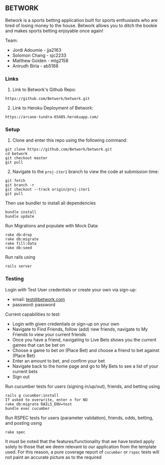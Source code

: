 ## BETWORK 
Betwork is a sports betting application built for sports enthusiasts who are tired of losing money to the house. Betwork allows you to ditch the bookie and makes sports betting enjoyable once again!

Team:
* Jordi Adoumie - jja2163
* Solomon Chang - sjc2233
* Matthew Golden - mtg2158
* Anirudh Birla - ab5188

### Links
1) Link to Betwork's Github Repo:
```
https://github.com/Betwork/betwork.git
```
2) Link to Heroku Deployment of Betwork:
```
https://arcane-tundra-65485.herokuapp.com/
```

### Setup 

1) Clone and enter this repo using the following command:

```
git clone https://github.com/Betwork/betwork.git 
cd betwork
git checkout master
git pull
```
2) Navigate to the `proj-iter1` branch to view the code at submission time:

```
git fetch
git branch -r
git checkout --track origin/proj-iter1
git pull
```

Then use bundler to install all dependencies 

```
bundle install
bundle update
```

Run Migrations and populate with Mock Data:

```
rake db:drop
rake db:migrate
rake fill:data
rake db:seed
```

Run rails using

```
rails server
```

### Testing

Login with Test User credentials or create your own via sign-up:

* email: test@betwork.com
* password: password

Current capabilities to test:
* Login with given credentials or sign-up on your own
* Navigate to Find Friends, follow (add) new friends, navigate to My Friends to view your current friends
* Once you have a friend, navigating to Live Bets shows you the current games that can be bet on
* Choose a game to bet on (Place Bet) and choose a friend to bet against (Place Bet)
* Enter an amount to bet, and confirm your bet 
* Navigate back to the home page and go to My Bets to see a list of your current bets
* Sign out

Run cucumber tests for users (signing in/up/out), friends, and betting using
```
rails g cucumber:install
If asked to overwrite, enter n for NO
rake db:migrate RAILS_ENV=test
bundle exec cucumber
```
Run RSPEC tests for users (parameter validation), friends, odds, betting, and posting using
```
rake spec
```
It must be noted that the features/functionality that we have tested apply solely to those that we deem relevant to our application from the template used. For this reason, a pure coverage report of `cucumber` or `rspec` tests will not paint an accurate picture as to the required  
